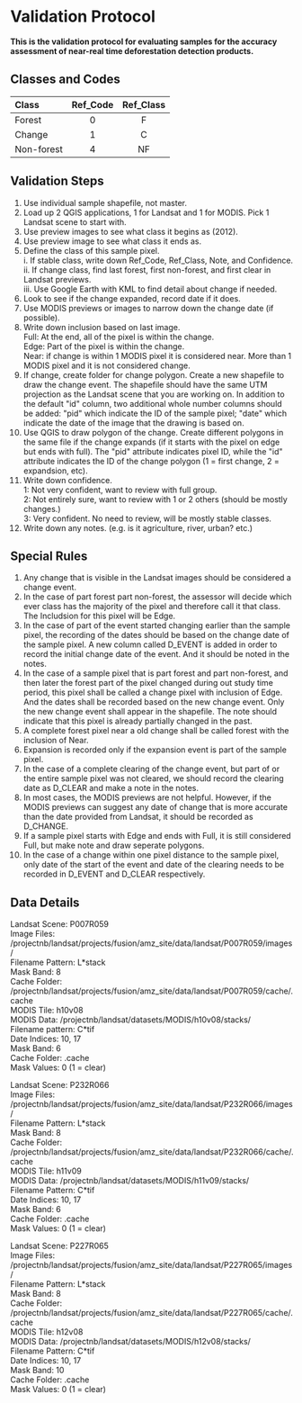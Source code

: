 # Validation Protocol  

**This is the validation protocol for evaluating samples for the accuracy assessment of near-real time deforestation detection products.**  

## Classes and Codes

| Class     | Ref_Code | Ref_Class |
|:----------|:--------:|:---------:|
| Forest    | 0        | F         |
| Change    | 1        | C         |
| Non-forest| 4        | NF        |

## Validation Steps

1. Use individual sample shapefile, not master.  
2. Load up 2 QGIS applications, 1 for Landsat and 1 for MODIS. Pick 1 Landsat scene to start with.  
3. Use preview images to see what class it begins as (2012).  
4. Use preview image to see what class it ends as.  
5. Define the class of this sample pixel.  
  i. If stable class, write down Ref_Code, Ref_Class, Note, and Confidence.  
  ii. If change class, find last forest, first non-forest, and first clear in Landsat previews.  
  iii. Use Google Earth with KML to find detail about change if needed.  
6. Look to see if the change expanded, record date if it does.  
7. Use MODIS previews or images to narrow down the change date (if possible).  
8. Write down inclusion based on last image.  
  Full: At the end, all of the pixel is within the change.  
  Edge: Part of the pixel is within the change.  
  Near: if change is within 1 MODIS pixel it is considered near. More than 1 MODIS pixel and it is not considered change.  
10. If change, create folder for change polygon. Create a new shapefile to draw the change event. The shapefile should have the same UTM projection as the Landsat scene that you are working on. In addition to the default "id" column, two additional whole number columns should be added: "pid" which indicate the ID of the sample pixel; "date" which indicate the date of the image that the drawing is based on.
11. Use QGIS to draw polygon of the change. Create different polygons in the same file if the change expands (if it starts with the pixel on edge but ends with full). The "pid" attribute indicates pixel ID, while the "id" attribute indicates the ID of the change polygon (1 = first change, 2 = expandsion, etc). 
12. Write down confidence.  
  1: Not very confident, want to review with full group.  
  2: Not entirely sure, want to review with 1 or 2 others (should be mostly changes.)  
  3: Very confident. No need to review, will be mostly stable classes.  
13. Write down any notes. (e.g. is it agriculture, river, urban? etc.)  

## Special Rules  

1. Any change that is visible in the Landsat images should be considered a change event.  
2. In the case of part forest part non-forest, the assessor will decide which ever class has the majority of the pixel and therefore call it that class. The Includsion for this pixel will be Edge.  
3. In the case of part of the event started changing earlier than the sample pixel, the recording of the dates should be based on the change date of the sample pixel. A new column called D_EVENT is added in order to record the initial change date of the event. And it should be noted in the notes.  
4. In the case of a sample pixel that is part forest and part non-forest, and then later the forest part of the pixel changed during out study time period, this pixel shall be called a change pixel with inclusion of Edge. And the dates shall be recorded based on the new change event. Only the new change event shall appear in the shapefile. The note should indicate that this pixel is already partially changed in the past.  
5. A complete forest pixel near a old change shall be called forest with the inclusion of Near.  
6. Expansion is recorded only if the expansion event is part of the sample pixel.  
7. In the case of a complete clearing of the change event, but part of or the entire sample pixel was not cleared, we should record the clearing date as D_CLEAR and make a note in the notes.  
8. In most cases, the MODIS previews are not helpful. However, if the MODIS previews can suggest any date of change that is more accurate than the date provided from Landsat, it should be recorded as D_CHANGE.  
9. If a sample pixel starts with Edge and ends with Full, it is still considered Full, but make note and draw seperate polygons.  
10. In the case of a change within one pixel distance to the sample pixel, only date of the start of the event and date of the clearing needs to be recorded in D_EVENT and D_CLEAR respectively.  

## Data Details

Landsat Scene: P007R059  
Image Files: /projectnb/landsat/projects/fusion/amz_site/data/landsat/P007R059/images/  
Filename Pattern: L\*stack  
Mask Band: 8  
Cache Folder: /projectnb/landsat/projects/fusion/amz_site/data/landsat/P007R059/cache/.cache  
MODIS Tile: h10v08  
MODIS Data: /projectnb/landsat/datasets/MODIS/h10v08/stacks/  
Filename pattern: C\*tif  
Date Indices: 10, 17  
Mask Band: 6  
Cache Folder: .cache  
Mask Values: 0 (1 = clear)  

Landsat Scene: P232R066  
Image Files: /projectnb/landsat/projects/fusion/amz_site/data/landsat/P232R066/images/  
Filename Pattern: L\*stack  
Mask Band: 8  
Cache Folder: /projectnb/landsat/projects/fusion/amz_site/data/landsat/P232R066/cache/.cache  
MODIS Tile: h11v09  
MODIS Data: /projectnb/landsat/datasets/MODIS/h11v09/stacks/  
Filename Pattern: C\*tif  
Date Indices: 10, 17  
Mask Band: 6  
Cache Folder: .cache  
Mask Values: 0 (1 = clear)  

Landsat Scene: P227R065  
Image Files: /projectnb/landsat/projects/fusion/amz_site/data/landsat/P227R065/images/  
Filename Pattern: L\*stack  
Mask Band: 8  
Cache Folder: /projectnb/landsat/projects/fusion/amz_site/data/landsat/P227R065/cache/.cache  
MODIS Tile: h12v08  
MODIS Data: /projectnb/landsat/datasets/MODIS/h12v08/stacks/  
Filename Pattern: C\*tif  
Date Indices: 10, 17  
Mask Band: 10  
Cache Folder: .cache  
Mask Values: 0 (1 = clear)  
